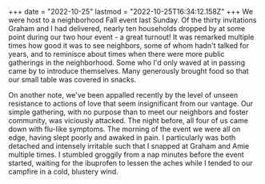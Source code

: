 +++
date = "2022-10-25"
lastmod = "2022-10-25T16:34:12.158Z"
+++
We were host to a neighborhood Fall event last Sunday. Of the thirty invitations Graham and I had delivered, nearly ten households dropped by at some point during our two hour event - a great turnout! It was remarked multiple times how good it was to see neighbors, some of whom hadn't talked for years, and to reminisce about times when there were more public gatherings in the neighborhood. Some who I'd only waved at in passing came by to introduce themselves. Many generously brought food so that our small table was covered in snacks.

On another note, we've been appalled recently by the level of unseen resistance to actions of love that seem insignificant from our vantage. Our simple gathering, with no purpose than to meet our neighbors and foster community, was viciously attacked. The night before, all four of us came down with flu-like symptoms. The morning of the event we were all on edge, having slept poorly and awaked in pain. I particularly was both detached and intensely irritable such that I snapped at Graham and Amie multiple times. I stumbled groggily from a nap minutes before the event started, waiting for the ibuprofen to lessen the aches while I tended to our campfire in a cold, blustery wind.